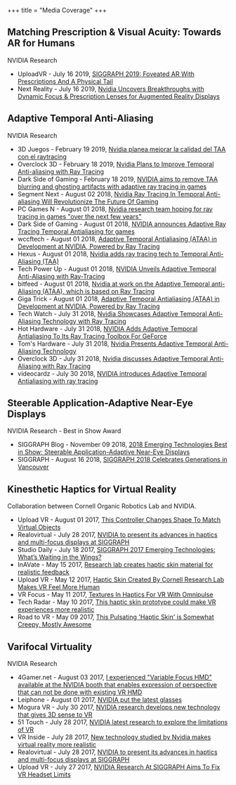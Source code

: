 +++
title = "Media Coverage"
+++

## Matching Prescription & Visual Acuity: Towards AR for Humans
NVIDIA Research

* UploadVR - July 16 2019,
[SIGGRAPH 2019: Foveated AR With Prescriptions And A Physical Tail](https://uploadvr.com/siggraph-2019-foveated-ar-tail/)
* Next Reality - July 16 2019,
[Nvidia Uncovers Breakthroughs with Dynamic Focus & Prescription Lenses for Augmented Reality Displays](https://next.reality.news/news/nvidia-uncovers-breakthroughs-with-dynamic-focus-prescription-lenses-for-augmented-reality-displays-0201326/)

## Adaptive Temporal Anti-Aliasing
NVIDIA Research

* 3D Juegos - February 19 2019,
[Nvidia planea mejorar la calidad del TAA con el raytracing](https://www.3djuegos.com/noticias-ver/190174/nvidia-planea-mejorar-la-calidad-del-taa-con-el-raytracing/)
* Overclock 3D - February 18 2019,
[Nvidia Plans to Improve Temporal Anti-aliasing with Ray Tracing](https://www.overclock3d.net/news/gpu_displays/nvidia_plans_to_improve_temporal_anti-aliasing_with_ray_tracing/1)
* Dark Side of Gaming - February 18 2019,
[NVIDIA aims to remove TAA blurring and ghosting artifacts with adaptive ray tracing in games](https://www.dsogaming.com/news/nvidia-aims-to-remove-blurring-and-ghosting-artifacts-in-taa-with-adaptive-ray-tracing-in-games/)
* Segment Next - August 02 2018,
[Nvidia Ray Tracing In Temporal Anti-aliasing Will Revolutionize The Future Of Gaming](https://segmentnext.com/2018/08/02/nvidia-ray-tracing-temporal-anti-aliasing/)
* PC Games N - August 01 2018,
[Nvidia research team hoping for ray tracing in games "over the next few years"](https://www.pcgamesn.com/nvidia-ataa-real-time-ray-tracing-anti-aliasing)
* Dark Side of Gaming - August 01 2018,
[NVIDIA announces Adaptive Ray Tracing Temporal Antialiasing for games](https://www.dsogaming.com/news/nvidia-announces-adaptive-ray-tracing-temporal-antialiasing-for-games/)
* wccftech - August 01 2018,
[Adaptive Temporal Antialiasing (ATAA) in Development at NVIDIA, Powered by Ray Tracing](https://wccftech.com/ataa-nvidia-powered-by-ray-tracing/)
* Hexus - August 01 2018,
[Nvidia adds ray tracing tech to Temporal Anti-Aliasing (TAA)](http://www.hexus.net/tech/news/graphics/120656-nvidia-adds-ray-tracing-tech-temporal-anti-aliasing-taa/)
* Tech Power Up - August 01 2018,
[NVIDIA Unveils Adaptive Temporal Anti-Aliasing with Ray-Tracing](https://www.techpowerup.com/246413/nvidia-unveils-adaptive-temporal-anti-aliasing-with-ray-tracing)
* bitfeed - August 01 2018,
[Nvidia at work on the Adaptive Temporal anti-Aliasing (ATAA), which is based on Ray Tracing](https://www.bitfeed.co/page/nvidia-at-work-on-the-adaptive-temporal-anti-aliasing-ataa-which-is-based-on-ray-tracing)
* Giga Trick - August 01 2018,
[Adaptive Temporal Antialiasing (ATAA) in Development at NVIDIA, Powered by Ray Tracing](https://gigatrick.com/index.php/2018/08/01/adaptive-temporal-antialiasing-ataa-in-development-at-nvidia-powered-by-ray-tracing/)
* Tech Watch - July 31 2018,
[Nvidia Showcases Adaptive Temporal Anti-Aliasing Technology with Ray Tracing](https://tyrone.tech/nvidia-showcases-adaptive-temporal-anti-aliasing-technology-with-ray-tracing/)
* Hot Hardware - July 31 2018,
[NVIDIA Adds Adaptive Temporal Antialiasing To Its Ray Tracing Toolbox For GeForce](https://amp.hothardware.com/news/nvidia-adds-adaptive-temporal-antialiasing-ray-tracing-toolbox)
* Tom's Hardware - July 31 2018,
[Nvidia Presents Adaptive Temporal Anti-Aliasing Technology](https://www.tomshardware.com/news/nvidia-adaptive-temporal-antialiasing,37534.html)
* Overclock 3D - July 31 2018,
[Nvidia discusses Adaptive Temporal Anti-Aliasing with Ray Tracing](https://www.overclock3d.net/news/gpu_displays/nvidia_discusses_adaptive_temporal_anti-aliasing_with_ray_tracing/1)
* videocardz - July 30 2018,
[NVIDIA introduces Adaptive Temporal Antialiasing with ray tracing](https://videocardz.com/76902/nvidia-introduces-adaptive-temporal-antialiasing-with-ray-tracing)

## Steerable Application-Adaptive Near-Eye Displays
NVIDIA Research - Best in Show Award

* SIGGRAPH Blog - November 09 2018,
[2018 Emerging Technologies Best in Show: Steerable Application-Adaptive Near-Eye Displays](https://blog.siggraph.org/2018/11/2018-emerging-technologies-best-in-show-steerable-application-adaptive-near-eye-displays.html/)
* SIGGRAPH - August 16 2018,
[SIGGRAPH 2018 Celebrates Generations in Vancouver](https://s2018.siggraph.org/press/news-releases/siggraph-2018-celebrates-generations-vancouver/)

## Kinesthetic Haptics for Virtual Reality
Collaboration between Cornell Organic Robotics Lab and NVIDIA.

* Upload VR - August 01 2017,
[This Controller Changes Shape To Match Virtual Objects](https://uploadvr.com/siggraph-controller-changes-shape/)
* Realovirtual - July 28 2017,
[NVIDIA to present its advances in haptics and multi-focus displays at SIGGRAPH](https://www.realovirtual.com/noticias/3946/nvidia-presentara-siggraph-sus-avances-haptica-pantallas-multiple-enfoque)
* Studio Daily - July 18 2017,
[SIGGRAPH 2017 Emerging Technologies: What’s Waiting in the Wings?](http://www.studiodaily.com/2017/07/siggraph-2017-emerging-technologies-whats-waiting-wings/)
* InAVate - May 15 2017,
[Research lab creates haptic skin material for realistic feedback](http://www.inavateonthenet.net/news/article/research-lab-creates-haptic-skin-material-for-realistic-feedback)
* Upload VR - May 12 2017,
[Haptic Skin Created By Cornell Research Lab Makes VR Feel More Human](https://uploadvr.com/haptic-skin-created-cornell-research-lab-makes/)
* VR Focus - May 11 2017,
[Textures In Haptics For VR With Omnipulse](https://www.vrfocus.com/2017/05/textures-in-haptics-for-vr-with-omnipulse/)
* Tech Radar - May 10 2017,
[This haptic skin prototype could make VR experiences more realistic](http://www.techradar.com/news/this-haptic-skin-prototype-could-make-vr-experiences-more-realistic)
* Road to VR - May 09 2017,
[This Pulsating 'Haptic Skin' is Somewhat Creepy, Mostly Awesome](http://www.roadtovr.com/omnipulse-haptic-skin-organic-robotics-lab-virtual-reality/)

## Varifocal Virtuality
NVIDIA Research

* 4Gamer.net - August 03 2017,
[I experienced "Variable Focus HMD" available at the NVIDIA booth that enables expression of perspective that can not be done with existing VR HMD](http://www.4gamer.net/games/999/G999902/20170803025/)
* Leiphone - August 01 2017,
[NVIDIA put the latest glasses](https://www.leiphone.com/news/201708/4hJa9u8C64gOjSEX.html)
* Mogura VR - July 30 2017,
[NVIDIA research develops new technology that gives 3D sense to VR](http://www.moguravr.com/nvidia-membrane-vr-varifocal-virtuality/)
* 51 Touch - July 28 2017,
[NVIDIA latest research to explore the limitations of VR](http://www.51touch.com/touchscreen/news/front/201707/28-47883.html)
* VR Inside - July 28 2017,
[New technology studied by Nvidia makes virtual reality more realistic](http://vrinside.jp/news/nvidia-research-is-studying-new-tech-for-comfortable-virtual-experience/)
* Realovirtual - July 28 2017,
[NVIDIA to present its advances in haptics and multi-focus displays at SIGGRAPH](https://www.realovirtual.com/noticias/3946/nvidia-presentara-siggraph-sus-avances-haptica-pantallas-multiple-enfoque)
* Upload VR - July 27 2017,
[NVIDIA Research At SIGGRAPH Aims To Fix VR Headset Limits](https://uploadvr.com/nvidia-research-aims-to-fix-vr-headset-limits/)

